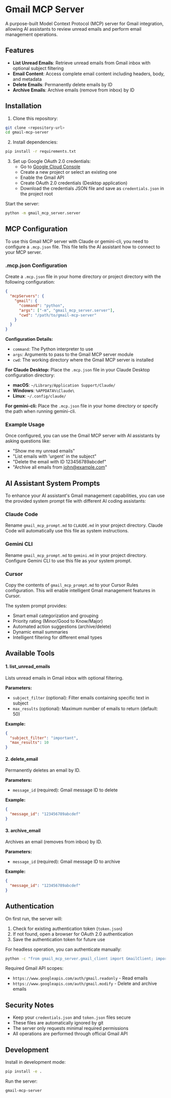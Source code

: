 # Gmail MCP Server

A purpose-built Model Context Protocol (MCP) server for Gmail integration, allowing AI assistants to review unread emails and perform email management operations.

## Features

- **List Unread Emails**: Retrieve unread emails from Gmail inbox with optional subject filtering
- **Email Content**: Access complete email content including headers, body, and metadata
- **Delete Emails**: Permanently delete emails by ID
- **Archive Emails**: Archive emails (remove from inbox) by ID

## Installation

1. Clone this repository:
```bash
git clone <repository-url>
cd gmail-mcp-server
```

2. Install dependencies:
```bash
pip install -r requirements.txt
```

3. Set up Google OAuth 2.0 credentials:
   - Go to [Google Cloud Console](https://console.cloud.google.com/)
   - Create a new project or select an existing one
   - Enable the Gmail API
   - Create OAuth 2.0 credentials (Desktop application)
   - Download the credentials JSON file and save as `credentials.json` in the project root

Start the server:
```bash
python -m gmail_mcp_server.server
```

## MCP Configuration

To use this Gmail MCP server with Claude or gemini-cli, you need to configure a `.mcp.json` file. This file tells the AI assistant how to connect to your MCP server.

### .mcp.json Configuration

Create a `.mcp.json` file in your home directory or project directory with the following configuration:

```json
{
  "mcpServers": {
    "gmail": {
      "command": "python",
      "args": ["-m", "gmail_mcp_server.server"],
      "cwd": "/path/to/gmail-mcp-server"
    }
  }
}
```

**Configuration Details:**
- `command`: The Python interpreter to use
- `args`: Arguments to pass to the Gmail MCP server module
- `cwd`: The working directory where the Gmail MCP server is installed

**For Claude Desktop:**
Place the `.mcp.json` file in your Claude Desktop configuration directory:
- **macOS**: `~/Library/Application Support/Claude/`
- **Windows**: `%APPDATA%\Claude\`
- **Linux**: `~/.config/claude/`

**For gemini-cli:**
Place the `.mcp.json` file in your home directory or specify the path when running gemini-cli.

### Example Usage

Once configured, you can use the Gmail MCP server with AI assistants by asking questions like:
- "Show me my unread emails"
- "List emails with 'urgent' in the subject"
- "Delete the email with ID 123456789abcdef"
- "Archive all emails from john@example.com"

## AI Assistant System Prompts

To enhance your AI assistant's Gmail management capabilities, you can use the provided system prompt file with different AI coding assistants:

### Claude Code
Rename `gmail_mcp_prompt.md` to `CLAUDE.md` in your project directory. Claude Code will automatically use this file as system instructions.

### Gemini CLI
Rename `gmail_mcp_prompt.md` to `gemini.md` in your project directory. Configure Gemini CLI to use this file as your system prompt.

### Cursor
Copy the contents of `gmail_mcp_prompt.md` to your Cursor Rules configuration. This will enable intelligent Gmail management features in Cursor.

The system prompt provides:
- Smart email categorization and grouping
- Priority rating (Minor/Good to Know/Major)
- Automated action suggestions (archive/delete)
- Dynamic email summaries
- Intelligent filtering for different email types

## Available Tools

#### 1. list_unread_emails
Lists unread emails in Gmail inbox with optional filtering.

**Parameters:**
- `subject_filter` (optional): Filter emails containing specific text in subject
- `max_results` (optional): Maximum number of emails to return (default: 50)

**Example:**
```json
{
  "subject_filter": "important",
  "max_results": 10
}
```

#### 2. delete_email
Permanently deletes an email by ID.

**Parameters:**
- `message_id` (required): Gmail message ID to delete

**Example:**
```json
{
  "message_id": "123456789abcdef"
}
```

#### 3. archive_email
Archives an email (removes from inbox) by ID.

**Parameters:**
- `message_id` (required): Gmail message ID to archive

**Example:**
```json
{
  "message_id": "123456789abcdef"
}
```

## Authentication

On first run, the server will:
1. Check for existing authentication token (`token.json`)
2. If not found, open a browser for OAuth 2.0 authentication
3. Save the authentication token for future use

For headless operation, you can authenticate manually:
```bash
python -c "from gmail_mcp_server.gmail_client import GmailClient; import os; os.environ['GMAIL_INTERACTIVE_AUTH'] = '1'; GmailClient()"
```

Required Gmail API scopes:
- `https://www.googleapis.com/auth/gmail.readonly` - Read emails
- `https://www.googleapis.com/auth/gmail.modify` - Delete and archive emails

## Security Notes

- Keep your `credentials.json` and `token.json` files secure
- These files are automatically ignored by git
- The server only requests minimal required permissions
- All operations are performed through official Gmail API

## Development

Install in development mode:
```bash
pip install -e .
```

Run the server:
```bash
gmail-mcp-server
```
